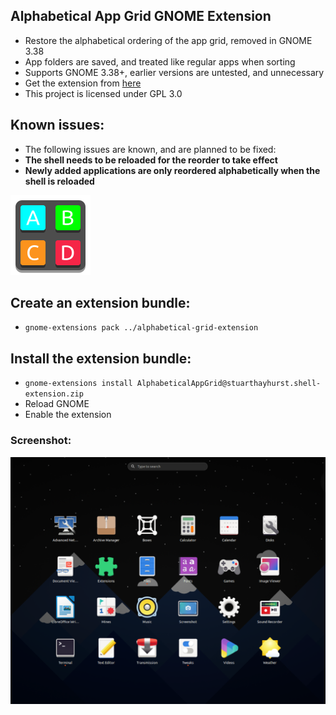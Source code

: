 ## Alphabetical App Grid GNOME Extension
  - Restore the alphabetical ordering of the app grid, removed in GNOME 3.38
  - App folders are saved, and treated like regular apps when sorting
  - Supports GNOME 3.38+, earlier versions are untested, and unnecessary
  - Get the extension from [here](https://extensions.gnome.org/extension/4269/alphabetical-app-grid/)
  - This project is licensed under GPL 3.0

## Known issues:
  - The following issues are known, and are planned to be fixed:
  - **The shell needs to be reloaded for the reorder to take effect**
  - **Newly added applications are only reordered alphabetically when the shell is reloaded**

![Extension](docs/icon.png)
## Create an extension bundle:
  - `gnome-extensions pack ../alphabetical-grid-extension`

## Install the extension bundle:
  - `gnome-extensions install AlphabeticalAppGrid@stuarthayhurst.shell-extension.zip`
  - Reload GNOME
  - Enable the extension

### Screenshot:
![Extension](docs/screenshot.png)
